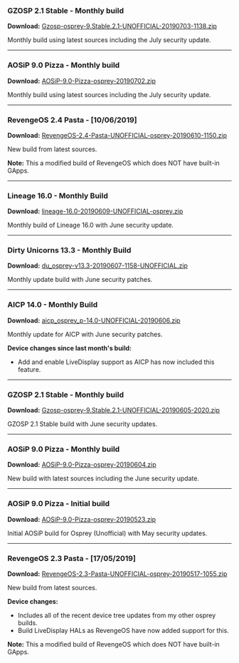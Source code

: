 ### GZOSP 2.1 Stable - Monthly build

**Download:** [Gzosp-osprey-9.Stable.2.1-UNOFFICIAL-20190703-1138.zip](https://www.androidfilehost.com/?fid=6006931924117908091)

Monthly build using latest sources including the July security update.

<hr>

### AOSiP 9.0 Pizza - Monthly build

**Download:** [AOSiP-9.0-Pizza-osprey-20190702.zip](https://www.androidfilehost.com/?fid=6006931924117907838)

Monthly build using latest sources including the July security update.

<hr>

### RevengeOS 2.4 Pasta - [10/06/2019]

**Download:** [RevengeOS-2.4-Pasta-UNOFFICIAL-osprey-20190610-1150.zip](https://www.androidfilehost.com/?fid=6006931924117892369)

New build from latest sources.

**Note:** This a modified build of RevengeOS which does NOT have built-in GApps.

<hr>

### Lineage 16.0 - Monthly Build

**Download:** [lineage-16.0-20190609-UNOFFICIAL-osprey.zip](https://www.androidfilehost.com/?fid=6006931924117891528)

Monthly build of Lineage 16.0 with June security update.

<hr>

### Dirty Unicorns 13.3 - Monthly Build

**Download:** [du_osprey-v13.3-20190607-1158-UNOFFICIAL.zip](https://www.androidfilehost.com/?fid=6006931924117890118)

Monthly update build with June security patches.

<hr>

### AICP 14.0 - Monthly Build

**Download:** [aicp_osprey_p-14.0-UNOFFICIAL-20190606.zip](https://www.androidfilehost.com/?fid=6006931924117889410)

Monthly update for AICP with June security patches.

**Device changes since last month's build:**
- Add and enable LiveDisplay support as AICP has now included this feature.

<hr>

### GZOSP 2.1 Stable - Monthly build

**Download:** [Gzosp-osprey-9.Stable.2.1-UNOFFICIAL-20190605-2020.zip](https://www.androidfilehost.com/?fid=6006931924117889083)

GZOSP 2.1 Stable build with June security updates.

<hr>

### AOSiP 9.0 Pizza - Monthly build

**Download:** [AOSiP-9.0-Pizza-osprey-20190604.zip](https://www.androidfilehost.com/?fid=6006931924117888219)

New build with latest sources including the June security update.

<hr>

### AOSiP 9.0 Pizza - Initial build

**Download:** [AOSiP-9.0-Pizza-osprey-20190523.zip](https://www.androidfilehost.com/?fid=3556969557455274906)

Initial AOSiP build for Osprey (Unofficial) with May security updates.

<hr>

### RevengeOS 2.3 Pasta - [17/05/2019]

**Download:** [RevengeOS-2.3-Pasta-UNOFFICIAL-osprey-20190517-1055.zip](https://www.androidfilehost.com/?fid=1395089523397967749)

New build from latest sources.

**Device changes:**
 - Includes all of the recent device tree updates from my other osprey builds.
 - Build LiveDisplay HALs as RevengeOS have now added support for this.

**Note:** This a modified build of RevengeOS which does NOT have built-in GApps.
